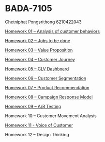# BADA-7105

Chetniphat Pongsrithong 6210422043

[Homework 01 – Analysis of customer behaviors](https://github.com/chetninphat/BADS7105-CRM-Analytics-and-Intelligence/tree/main/Homework%2001)

[Homework 02 – Jobs to be done](https://github.com/chetninphat/BADS7105-CRM-Analytics-and-Intelligence/tree/main/Homework%2002)

[Homework 03 – Value Proposition](https://github.com/chetninphat/BADS7105-CRM-Analytics-and-Intelligence/tree/main/Homework%2003)

[Homework 04 – Customer Journey](https://github.com/chetninphat/BADS7105-CRM-Analytics-and-Intelligence/tree/main/Homework%2004)

[Homework 05 – CLV Dashboard](https://github.com/chetninphat/BADS7105-CRM-Analytics-and-Intelligence/tree/main/Homework%2005)

[Homework 06 – Customer Segmentation](https://github.com/chetninphat/BADS7105-CRM-Analytics-and-Intelligence/tree/main/Homework%2006)

[Homework 07 – Product Recommendation](https://github.com/chetninphat/BADS7105-CRM-Analytics-and-Intelligence/tree/main/Homework%2007)

[Homework 08 – Campaign Response Model](https://github.com/chetninphat/BADS7105-CRM-Analytics-and-Intelligence/tree/main/Homework%2008)

[Homework 09 – A/B Testing](https://github.com/chetninphat/BADS7105-CRM-Analytics-and-Intelligence/tree/main/Homework%2009)

Homework 10 – Customer Movement Analysis

[Homework 11 - Voice of Customer](https://github.com/chetninphat/BADS7105-CRM-Analytics-and-Intelligence/tree/main/Homework%2011)

Homework 12 – Design Thinking
